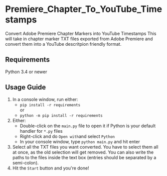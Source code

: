 # Premiere_Chapter_To_YouTube_Timestamps
Convert Adobe Premiere Chapter Markers into YouTube Timestamps
This will take in chapter marker TXT files exported from Adobe Premiere and convert them into a YouTube descritpion friendly format.

## Requirements
Python 3.4 or newer

## Usage Guide
1. In a console window, run either:<br>
    - `pip install -r requirements`<br>
or<br>
    - `python -m pip install -r requirements`
2. Either:<br>
    - Double-click on the `main.py` file to open it if Python is your default handler for `*.py` files
    - Right-click and do `Open with`and select `Python`
    - In your console window, type `python main.py` and hit enter
3. Select all the TXT files you want converted. You have to select them all at once, as the old selection will get removed. You can also write the paths to the files inside the text box (entries should be separated by a semi-colon).
4. Hit the `Start` button and you're done!